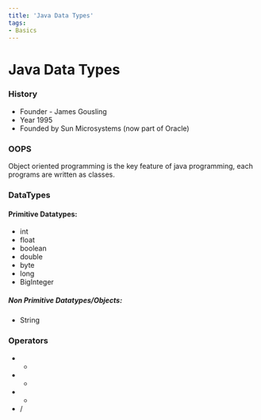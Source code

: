```yaml
---
title: 'Java Data Types'
tags:
- Basics
---
```


# Java Data Types

### History
- Founder - James Gousling
- Year 1995
- Founded by Sun Microsystems (now part of Oracle)

### OOPS

Object oriented programming is the key feature of java programming, each programs are written as classes.

### DataTypes

#### Primitive Datatypes:

-	int
-	float
-	boolean
-	double
-	byte
-	long
-	BigInteger

##### Non Primitive Datatypes/Objects:

-	String

### Operators 
-	+
-	-
-	*
-	/